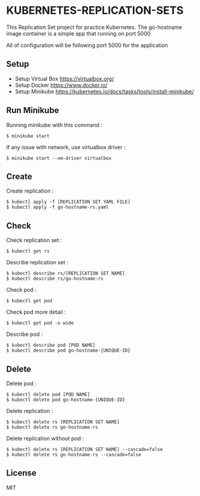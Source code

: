 # KUBERNETES-REPLICATION-SETS #

This Replication Set project for practice Kubernetes. The go-hostname image container is a simple app that running on port 5000
                                                    
All of configuration will be following port 5000 for the application

## Setup

* Setup Virtual Box <https://virtualbox.org/>
* Setup Docker <https://www.docker.io/>
* Setup Minikube <https://kubernetes.io/docs/tasks/tools/install-minikube/>

## Run Minikube
Running minikube with this command :
```
$ minikube start
```
If any issue with network, use virtualbox driver :
```
$ minikube start --vm-driver virtualbox
```

## Create
Create replication :
```
$ kubectl apply -f [REPLICATION SET YAML FILE]
$ kubectl apply -f go-hostname-rs.yaml
```

## Check
Check replication set :
```
$ kubectl get rs
```
Describe replication set :
```
$ kubectl describe rs/[REPLICATION SET NAME]
$ kubectl describe rs/go-hostname-rs
```
Check pod :
```
$ kubectl get pod
```
Check pod more detail :
```
$ kubectl get pod -o wide
```
Describe pod :
```
$ kubectl describe pod [POD NAME]
$ kubectl describe pod go-hostname-{UNIQUE-ID}
```

## Delete
Delete pod :
```
$ kubectl delete pod [POD NAME]
$ kubectl delete pod go-hostname-{UNIQUE-ID}
```
Delete replication :
```
$ kubectl delete rs [REPLICATION SET NAME]
$ kubectl delete rs go-hostname-rs
```
Delete replication without pod :
```
$ kubectl delete rs [REPLICATION SET NAME] --cascade=false
$ kubectl delete rs go-hostname-rs --cascade=false
```

## License

MIT